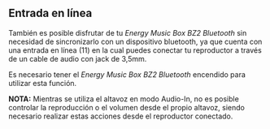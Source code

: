 ## Entrada en línea

También es posible disfrutar de tu *Energy Music Box BZ2 Bluetooth* sin necesidad de sincronizarlo con un dispositivo bluetooth, ya que cuenta con una entrada en línea (11) en la cual puedes conectar tu reproductor a través de un cable de audio con jack de 3,5mm.

Es necesario tener el *Energy Music Box BZ2 Bluetooth* encendido para utilizar esta función.

**NOTA:** Mientras se utiliza el altavoz en modo Audio-In, no es posible controlar la reproducción o el volumen desde el propio altavoz, siendo necesario realizar estas acciones desde el reproductor conectado.

